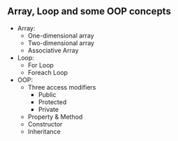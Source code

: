 <!DOCTYPE html>
<html>
<body>

  <h2>Array, Loop and some OOP concepts</h2>

  <ul>
    <li>Array:
      <ul>
        <li>One-dimensional array</li>
        <li>Two-dimensional array</li>
        <li>Associative Array</li>
      </ul>
    </li>
    <li>Loop:
      <ul>
        <li>For Loop</li>
        <li>Foreach Loop</li>
      </ul>
    </li>
    <li>OOP:
      <ul>
        <li>Three access modifiers
          <ul>
            <li>Public</li>
            <li>Protected</li>
            <li>Private</li>
          </ul>
        </li>
        <li>Property & Method</li>
        <li>Constructor</li>
        <li>Inheritance</li>
      </ul>
    </li>
  </ul>  

</body>
</html>